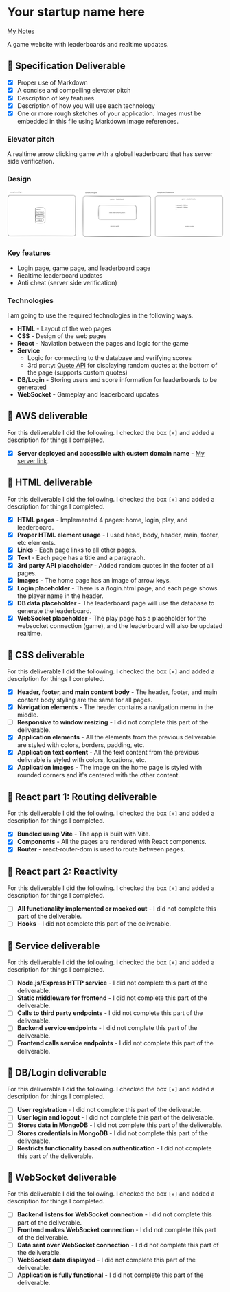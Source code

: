 # Your startup name here

[My Notes](notes.md)

A game website with leaderboards and realtime updates.

## 🚀 Specification Deliverable

- [x] Proper use of Markdown
- [x] A concise and compelling elevator pitch
- [x] Description of key features
- [x] Description of how you will use each technology
- [x] One or more rough sketches of your application. Images must be embedded in this file using Markdown image references.

### Elevator pitch

A realtime arrow clicking game with a global leaderboard that has server side verification.

### Design

![Design image](design.png)

### Key features

- Login page, game page, and leaderboard page
- Realtime leaderboard updates
- Anti cheat (server side verification)

### Technologies

I am going to use the required technologies in the following ways.

- **HTML** - Layout of the web pages
- **CSS** - Design of the web pages
- **React** - Naviation between the pages and logic for the game
- **Service**
  - Logic for connecting to the database and verifying scores
  - 3rd party: [Quote API](https://quotes.rest/) for displaying random quotes at the bottom of the page (supports custom quotes)
- **DB/Login** - Storing users and score information for leaderboards to be generated
- **WebSocket** - Gameplay and leaderboard updates

## 🚀 AWS deliverable

For this deliverable I did the following. I checked the box `[x]` and added a description for things I completed.

- [x] **Server deployed and accessible with custom domain name** - [My server link](https://cs260.duhby.dev).

## 🚀 HTML deliverable

For this deliverable I did the following. I checked the box `[x]` and added a description for things I completed.

- [x] **HTML pages** - Implemented 4 pages: home, login, play, and leaderboard.
- [x] **Proper HTML element usage** - I used head, body, header, main, footer, etc elements.
- [x] **Links** - Each page links to all other pages.
- [x] **Text** - Each page has a title and a paragraph.
- [x] **3rd party API placeholder** - Added random quotes in the footer of all pages.
- [x] **Images** - The home page has an image of arrow keys.
- [x] **Login placeholder** - There is a /login.html page, and each page shows the player name in the header.
- [x] **DB data placeholder** - The leaderboard page will use the database to generate the leaderboard.
- [x] **WebSocket placeholder** - The play page has a placeholder for the websocket connection (game), and the leaderboard will also be updated realtime.

## 🚀 CSS deliverable

For this deliverable I did the following. I checked the box `[x]` and added a description for things I completed.

- [x] **Header, footer, and main content body** - The header, footer, and main content body styling are the same for all pages.
- [x] **Navigation elements** - The header contains a navigation menu in the middle.
- [ ] **Responsive to window resizing** - I did not complete this part of the deliverable.
- [x] **Application elements** - All the elements from the previous deliverable are styled with colors, borders, padding, etc.
- [x] **Application text content** - All the text content from the previous delivrable is styled with colors, locations, etc.
- [x] **Application images** - The image on the home page is styled with rounded corners and it's centered with the other content.

## 🚀 React part 1: Routing deliverable

For this deliverable I did the following. I checked the box `[x]` and added a description for things I completed.

- [x] **Bundled using Vite** - The app is built with Vite.
- [x] **Components** - All the pages are rendered with React components.
- [x] **Router** - react-router-dom is used to route between pages.

## 🚀 React part 2: Reactivity

For this deliverable I did the following. I checked the box `[x]` and added a description for things I completed.

- [ ] **All functionality implemented or mocked out** - I did not complete this part of the deliverable.
- [ ] **Hooks** - I did not complete this part of the deliverable.

## 🚀 Service deliverable

For this deliverable I did the following. I checked the box `[x]` and added a description for things I completed.

- [ ] **Node.js/Express HTTP service** - I did not complete this part of the deliverable.
- [ ] **Static middleware for frontend** - I did not complete this part of the deliverable.
- [ ] **Calls to third party endpoints** - I did not complete this part of the deliverable.
- [ ] **Backend service endpoints** - I did not complete this part of the deliverable.
- [ ] **Frontend calls service endpoints** - I did not complete this part of the deliverable.

## 🚀 DB/Login deliverable

For this deliverable I did the following. I checked the box `[x]` and added a description for things I completed.

- [ ] **User registration** - I did not complete this part of the deliverable.
- [ ] **User login and logout** - I did not complete this part of the deliverable.
- [ ] **Stores data in MongoDB** - I did not complete this part of the deliverable.
- [ ] **Stores credentials in MongoDB** - I did not complete this part of the deliverable.
- [ ] **Restricts functionality based on authentication** - I did not complete this part of the deliverable.

## 🚀 WebSocket deliverable

For this deliverable I did the following. I checked the box `[x]` and added a description for things I completed.

- [ ] **Backend listens for WebSocket connection** - I did not complete this part of the deliverable.
- [ ] **Frontend makes WebSocket connection** - I did not complete this part of the deliverable.
- [ ] **Data sent over WebSocket connection** - I did not complete this part of the deliverable.
- [ ] **WebSocket data displayed** - I did not complete this part of the deliverable.
- [ ] **Application is fully functional** - I did not complete this part of the deliverable.
